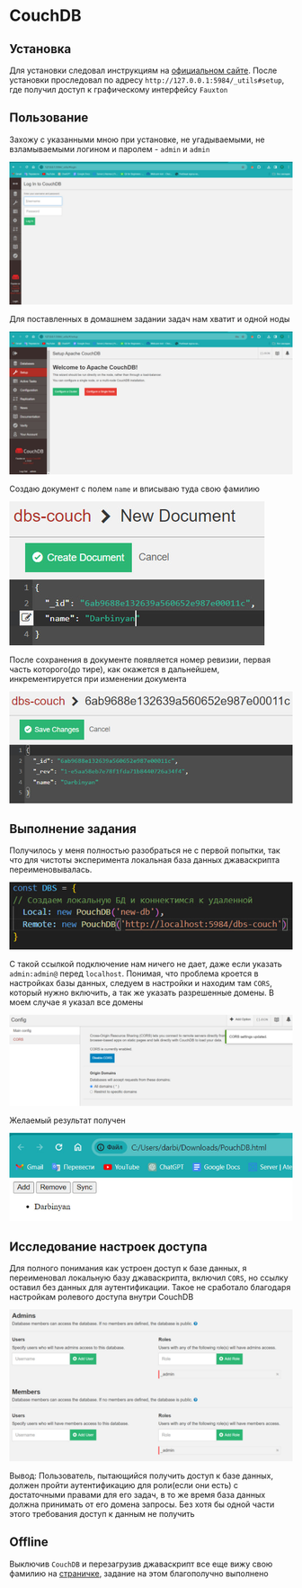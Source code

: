 # CouchDB

## Установка

Для установки следовал инструкциям на [официальном сайте](https://docs.couchdb.org/en/stable/install/windows.html).
После установки проследовал по адресу `http://127.0.0.1:5984/_utils#setup`, где получил доступ к графическому интерфейсу `Fauxton`

## Пользование

Захожу с указанными мною при установке, не угадываемыми, не взламываемыми логином и паролем - `admin` и `admin`

![alt image](https://github.com/tdarbinyan/sbertech-dbs/blob/main/homework3/images/image1.png?raw=true)

Для поставленных в домашнем задании задач нам хватит и одной ноды

![alt image](https://github.com/tdarbinyan/sbertech-dbs/blob/main/homework3/images/image2.png?raw=true)

Создаю документ с полем `name` и вписываю туда свою фамилию

![alt image](https://github.com/tdarbinyan/sbertech-dbs/blob/main/homework3/images/image3.png?raw=true)

После сохранения в документе появляется номер ревизии, первая часть которого(до тире), как окажется в дальнейшем, инкрементируется при изменении документа

![alt image](https://github.com/tdarbinyan/sbertech-dbs/blob/main/homework3/images/image4.png?raw=true)

## Выполнение задания

Получилось у меня полностью разобраться не с первой попытки, так что для чистоты эксперимента локальная база данных джаваскрипта переименовывалась.

![alt image](https://github.com/tdarbinyan/sbertech-dbs/blob/main/homework3/images/image5.png?raw=true)

С такой ссылкой подключение нам ничего не дает, даже если указать `admin:admin@` перед `localhost`.
Понимая, что проблема кроется в настройках базы данных, следуем в настройки и находим там `CORS`, который нужно включить, а так же указать разрешенные домены. В моем случае я указал все домены

![alt image](https://github.com/tdarbinyan/sbertech-dbs/blob/main/homework3/images/image6.png?raw=true)

Желаемый результат получен

![alt image](https://github.com/tdarbinyan/sbertech-dbs/blob/main/homework3/images/image7.png?raw=true)

## Исследование настроек доступа

Для полного понимания как устроен доступ к базе данных, я переименовал локальную базу джаваскрипта, включил `CORS`, но ссылку оставил без данных для аутентификации. Такое не сработало благодаря настройкам ролевого доступа внутри CouchDB

![alt image](https://github.com/tdarbinyan/sbertech-dbs/blob/main/homework3/images/image8.png?raw=true)

Вывод: Пользователь, пытающийся получить доступ к базе данных, должен пройти аутентификацию для роли(если они есть) с достаточными правами для его задач, в то же время база данных должна принимать от его домена запросы. Без хотя бы одной части этого требования доступ к данным не получить

## Offline

Выключив `CouchDB` и перезагрузив джаваскрипт все еще вижу свою фамилию на [страничке](https://github.com/tdarbinyan/sbertech-dbs/blob/main/homework3/files/PouchDB.html), задание на этом благополучно выполнено



